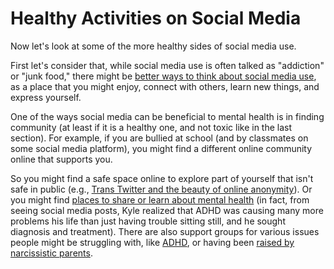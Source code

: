 # Healthy Activities on Social Media

Now let's look at some of the more healthy sides of social media use.

First let's consider that, while social media use is often talked as "addiction" or "junk food," there might be [better ways to think about social media use](https://amandabaughan.medium.com/make-peace-with-social-media-113877582006), as a place that you might enjoy, connect with others, learn new things, and express yourself.

One of the ways social media can be beneficial to mental health is in finding community (at least if it is a healthy one, and not toxic like in the last section). For example, if you are bullied at school (and by classmates on some social media platform), you might find a different online community online that supports you.

So you might find a safe space online to explore part of yourself that isn't safe in public (e.g., [Trans Twitter and the beauty of online anonymity](https://www.vox.com/culture/21432987/trans-twitter-reddit-online-anonymity)). Or you might find [places to share or learn about mental health](https://www.npr.org/2019/11/13/779015105/social-media-has-become-a-place-to-talk-about-mental-illness-but-is-that-helpful) (in fact, from seeing social media posts, Kyle realized that ADHD was causing many more problems his life than just having trouble sitting still, and he sought diagnosis and treatment). There are also support groups for various issues people might be struggling with, like [ADHD](https://www.facebook.com/groups/778098019379268), or having been [raised by narcissistic parents](https://www.reddit.com/r/raisedbynarcissists/).
